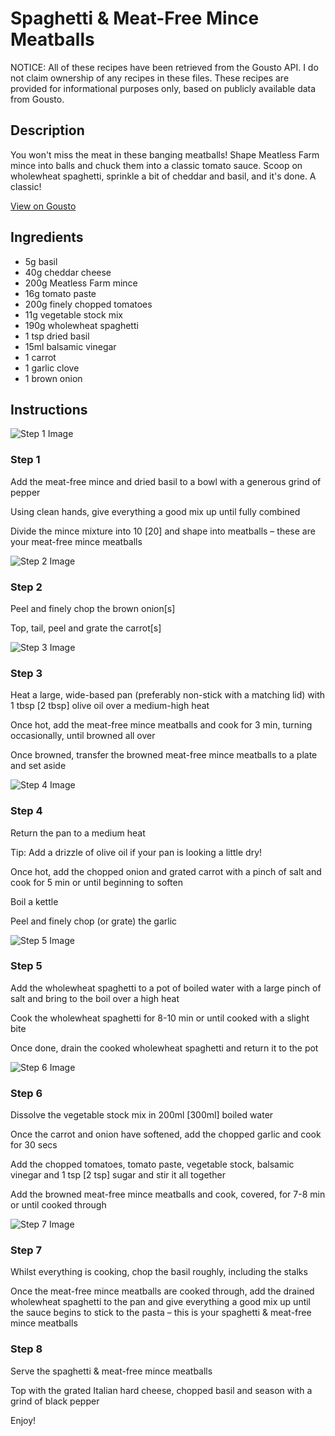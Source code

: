 # Spaghetti & Meat-Free Mince Meatballs

NOTICE: All of these recipes have been retrieved from the Gousto API. I do not claim ownership of any recipes in these files. These recipes are provided for informational purposes only, based on publicly available data from Gousto.

## Description

You won't miss the meat in these banging meatballs! Shape Meatless Farm mince into balls and chuck them into a classic tomato sauce. Scoop on wholewheat spaghetti, sprinkle a bit of cheddar and basil, and it's done. A classic!

[View on Gousto](https://www.gousto.co.uk/recipes/cookbook/spaghetti-meat-free-mince-meatballs)

## Ingredients

- 5g basil
- 40g cheddar cheese
- 200g Meatless Farm mince
- 16g tomato paste 
- 200g finely chopped tomatoes
- 11g vegetable stock mix
- 190g wholewheat spaghetti
- 1 tsp dried basil
- 15ml balsamic vinegar 
- 1 carrot
- 1 garlic clove
- 1 brown onion

## Instructions

![Step 1 Image](https://production-media.gousto.co.uk/cms/recipe-step-image/RC2469Step-1-x200.jpg)

### Step 1

Add the meat-free mince and dried basil to a bowl with a generous grind of pepper

Using clean hands, give everything a good mix up until fully combined

Divide the mince mixture into 10 <span class="text-danger">[20]</span> and shape into meatballs – these are your meat-free mince meatballs

![Step 2 Image](https://production-media.gousto.co.uk/cms/recipe-step-image/RC2469Step-2-x200.jpg)

### Step 2

Peel and finely chop the brown onion<span class="text-danger">[s]</span>

Top, tail, peel and grate the carrot<span class="text-danger">[s]</span>

![Step 3 Image](https://production-media.gousto.co.uk/cms/recipe-step-image/RC2469Step-3-x200.jpg)

### Step 3

Heat a large, wide-based pan (preferably non-stick with a matching lid) with 1 tbsp <span class="text-danger">[2 tbsp]</span> olive oil over a medium-high heat

Once hot, add the meat-free mince meatballs and cook for 3 min, turning occasionally, until browned all over

Once browned, transfer the browned meat-free mince meatballs to a plate and set aside

![Step 4 Image](https://production-media.gousto.co.uk/cms/recipe-step-image/RC2469Step-4-x200.jpg)

### Step 4

Return the pan to a medium heat

Tip: Add a drizzle of olive oil if your pan is looking a little dry!

Once hot, add the chopped onion and grated carrot with a pinch of salt and cook for 5 min or until beginning to soften

Boil a kettle

Peel and finely chop (or grate) the garlic

![Step 5 Image](https://production-media.gousto.co.uk/cms/recipe-step-image/RC2469Step-5-x200.jpg)

### Step 5

Add the wholewheat spaghetti to a pot of boiled water with a large pinch of salt and bring to the boil over a high heat

Cook the wholewheat spaghetti for 8-10 min or until cooked with a slight bite

Once done, drain the cooked wholewheat spaghetti and return it to the pot

![Step 6 Image](https://production-media.gousto.co.uk/cms/recipe-step-image/RC2469Step-6-x200.jpg)

### Step 6

Dissolve the vegetable stock mix in 200ml <span class="text-danger">[300ml] </span>boiled water

Once the carrot and onion have softened, add the chopped garlic and cook for 30 secs

Add the chopped tomatoes, tomato paste, vegetable stock, balsamic vinegar and 1 tsp <span class="text-danger">[2 tsp]</span> sugar and stir it all together

Add the browned meat-free mince meatballs and cook, covered, for 7-8 min or until cooked through

![Step 7 Image](https://production-media.gousto.co.uk/cms/recipe-step-image/RC2469Step-7-x200.jpg)

### Step 7

Whilst everything is cooking, chop the basil roughly, including the stalks

Once the meat-free mince meatballs are cooked through, add the drained wholewheat spaghetti to the pan and give everything a good mix up until the sauce begins to stick to the pasta – this is your spaghetti & meat-free mince meatballs

### Step 8

Serve the spaghetti & meat-free mince meatballs

Top with the grated Italian hard cheese, chopped basil and season with a grind of black pepper

Enjoy!

